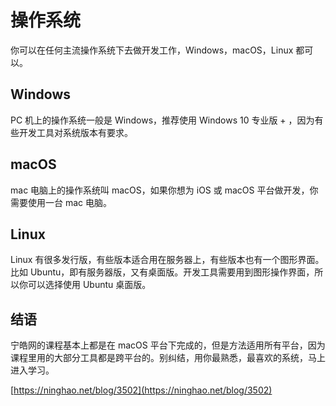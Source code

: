 # 操作系统

你可以在任何主流操作系统下去做开发工作，Windows，macOS，Linux 都可以。

## Windows

PC 机上的操作系统一般是 Windows，推荐使用 Windows 10 专业版 + ，因为有些开发工具对系统版本有要求。

## macOS

mac 电脑上的操作系统叫 macOS，如果你想为 iOS 或 macOS 平台做开发，你需要使用一台 mac 电脑。

## Linux

Linux 有很多发行版，有些版本适合用在服务器上，有些版本也有一个图形界面。比如 Ubuntu，即有服务器版，又有桌面版。开发工具需要用到图形操作界面，所以你可以选择使用 Ubuntu 桌面版。

## 结语

宁皓网的课程基本上都是在 macOS 平台下完成的，但是方法适用所有平台，因为课程里用的大部分工具都是跨平台的。别纠结，用你最熟悉，最喜欢的系统，马上进入学习。

[https://ninghao.net/blog/3502](https://ninghao.net/blog/3502)

